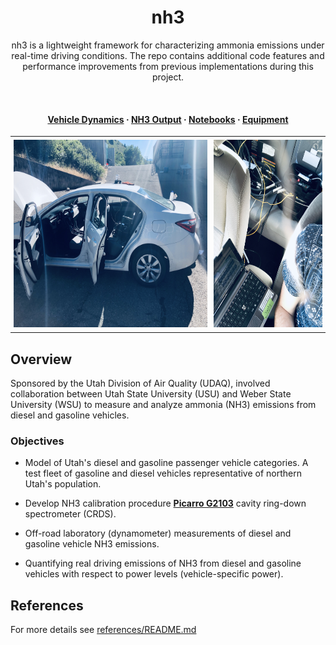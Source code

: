 <div align="center" style="text-align: center;">

# **nh3**

nh3 is a lightweight framework for characterizing ammonia emissions under real-time driving conditions. The repo contains additional code features and performance improvements from previous implementations during this project.

<br>

<h4>
  <a href="https://github.com/sdbuit/nh3/blob/origin/docs/vehicle-dynamics.md" rel="./docs/">Vehicle Dynamics</a>
  <span> · </span>
  <a href="https://github.com/sdbuit/nh3/blob/origin/docs/nh3-output.md">NH3 Output</a>
  <span> · </span>
  <a href="https://github.com/sdbuit/nh3/blob/origin/notebooks/">Notebooks</a>
  <span> · </span>
  <a href="https://github.com/sdbuit/nh3/blob/origin/docs/">Equipment</a>
</h4>
</div>

<!-- <p align="center">
  <img src="docs/images/2015_Toyota_Corolla.JPG" alt="Toyota Corolla Test Vehicle" width="600"/> </p> -->

<p align="center">
  <table style="border-collapse: collapse; border: none; margin: auto;">
    <tr>
      <td style="border: none; padding: 5px;" align="center">
        <img src="docs/images/2015_Toyota_Corolla.JPG" alt="Toyota Corolla Test Vehicle" height="300"/> <br/>
        <!-- <em>Vehicle used for testing</em> -->
      </td>
      <td style="border: none; padding: 5px;" align="center">
        <img src="docs/images/Data_Collection_POV.JPG" alt="Data Collection Setup" height="300"/> <br/>
        <!-- <em>Data collection equipment setup</em> -->
      </td>
    </tr>
  </table>
</p>


## Overview

Sponsored by the Utah Division of Air Quality (UDAQ), involved collaboration between Utah State University (USU) and Weber State University (WSU) to measure and analyze ammonia (NH3) emissions from diesel and gasoline vehicles.

### Objectives

* Model of Utah's diesel and gasoline passenger vehicle categories. A test fleet of gasoline and diesel vehicles representative of northern Utah's population.

* Develop NH3 calibration procedure **[Picarro G2103](/docs/datasheet/Picarro_G2103_Analyzer_Datasheet_200806.pdf)** cavity ring-down spectrometer (CRDS).

* Off-road laboratory (dynamometer) measurements of diesel and gasoline vehicle NH3 emissions.

* Quantifying real driving emissions of NH3 from diesel and gasoline vehicles with respect to power levels (vehicle-specific power).

## References

For more details see [references/README.md](/docs/references/README.md/#references)
